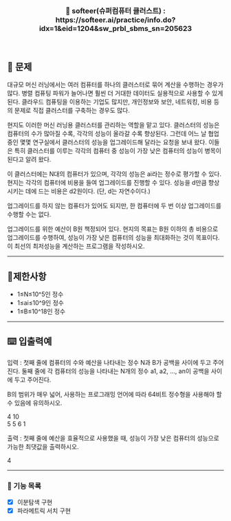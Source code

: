 <h3 align="center"> 
    📢 softeer(슈퍼컴퓨터 클러스트) : https://softeer.ai/practice/info.do?idx=1&eid=1204&sw_prbl_sbms_sn=205623
</h3>

<br>

## 🚀 문제
대규모 머신 러닝에서는 여러 컴퓨터를 하나의 클러스터로 묶어 계산을 수행하는 경우가 많다. 병렬 컴퓨팅 파워가 늘어나면 훨씬 더 거대한 데이터도 실용적으로 사용할 수 있게 된다. 클라우드 컴퓨팅을 이용하는 기업도 많지만, 개인정보와 보안, 네트워킹, 비용 등의 문제로 직접 클러스터를 구축하는 경우도 많다.

현지도 이러한 머신 러닝용 클러스터를 관리하는 역할을 맡고 있다. 클러스터의 성능은 컴퓨터의 수가 많아질 수록, 각각의 성능이 올라갈 수록 향상된다. 그런데 어느 날 협업 중인 몇몇 연구실에서 클러스터의 성능을 업그레이드해 달라는 요청을 보내 왔다. 이들은 특히 클러스터를 이루는 각각의 컴퓨터 중 성능이 가장 낮은 컴퓨터의 성능이 병목이 된다고 알려 왔다.

이 클러스터에는 N대의 컴퓨터가 있으며, 각각의 성능은 ai라는 정수로 평가할 수 있다. 현지는 각각의 컴퓨터에 비용을 들여 업그레이드를 진행할 수 있다. 성능을 d만큼 향상시키는 데에 드는 비용은 d2원이다. (단, d는 자연수이다.)



업그레이드를 하지 않는 컴퓨터가 있어도 되지만, 한 컴퓨터에 두 번 이상 업그레이드를 수행할 수는 없다.

업그레이드를 위한 예산이 B원 책정되어 있다. 현지의 목표는 B원 이하의 총 비용으로 업그레이드를 수행하여, 성능이 가장 낮은 컴퓨터의 성능을 최대화하는 것이 목표이다. 이 최선의 최저성능을 계산하는 프로그램을 작성하시오.

---
## 🚦제한사항
- 1≤N≤10^5인 정수
- 1≤ai≤10^9인 정수
- 1≤B≤10^18인 정수

---

## ⌨️ 입출력예
입력 : 첫째 줄에 컴퓨터의 수와 예산을 나타내는 정수 N과 B가 공백을 사이에 두고 주어진다.
둘째 줄에 각 컴퓨터의 성능을 나타내는 N개의 정수 a1, a2, ..., an이 공백을 사이에 두고 주어진다.


B의 범위가 매우 넓어, 사용하는 프로그래밍 언어에 따라 64비트 정수형을 사용해야 할 수 있음에 유의하시오.

4 10  
5 5 6 1

출력 : 첫째 줄에 예산을 효율적으로 사용했을 때, 성능이 가장 낮은 컴퓨터의 성능으로 가능한 최댓값을 출력하시오.

4


---

### 📜 기능 목록
- [x] 이분탐색 구현
- [x] 파라메트릭 서치 구현